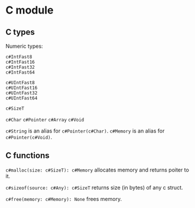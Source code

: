 # C module


## C types

Numeric types:

```
c#IntFast8
c#IntFast16
c#IntFast32
c#IntFast64

c#UIntFast8
c#UIntFast16
c#UIntFast32
c#UIntFast64

c#SizeT
```

`c#Char`
`c#Pointer`
`c#Array`
`c#Void`

`c#String` is an alias for `c#Pointer(c#Char)`.
`c#Memory` is an alias for `c#Pointer(c#Void)`.


## C functions

`c#malloc(size: c#SizeT): c#Memory`
allocates memory and returns poiter to it.

`c#sizeof(source: c#Any): c#SizeT`
returns size (in bytes) of any c struct.

`c#free(memory: c#Memory): None`
frees memory.
